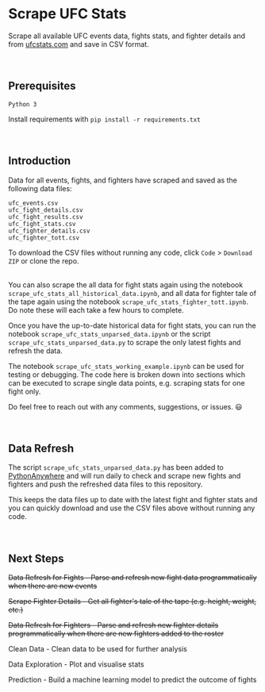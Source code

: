 # Scrape UFC Stats
Scrape all available UFC events data, fights stats, and fighter details and from [ufcstats.com](http://ufcstats.com/) and save in CSV format.
<br>
<br>
<br>

## Prerequisites
```
Python 3
```
Install requirements with `pip install -r requirements.txt`
<br>
<br>
<br>

## Introduction

Data for all events, fights, and fighters have scraped and saved as the following data files:
```
ufc_events.csv
ufc_fight_details.csv
ufc_fight_results.csv
ufc_fight_stats.csv
ufc_fighter_details.csv
ufc_fighter_tott.csv
```

To download the CSV files without running any code, click `Code` > `Download ZIP` or clone the repo.
<br>
<br>

You can also scrape the all data for fight stats again using the notebook `scrape_ufc_stats_all_historical_data.ipynb`, and all data for fighter tale of the tape again using the notebook `scrape_ufc_stats_fighter_tott.ipynb`.
Do note these will each take a few hours to complete.

Once you have the up-to-date historical data for fight stats, you can run the notebook `scrape_ufc_stats_unparsed_data.ipynb` or the script `scrape_ufc_stats_unparsed_data.py` to scrape the only latest fights and refresh the data.

The notebook `scrape_ufc_stats_working_example.ipynb` can be used for testing or debugging. The code here is broken down into sections which can be executed to scrape single data points, e.g. scraping stats for one fight only.

Do feel free to reach out with any comments, suggestions, or issues. 😃
<br>
<br>
<br>

## Data Refresh

The script `scrape_ufc_stats_unparsed_data.py` has been added to [PythonAnywhere](https://www.pythonanywhere.com/?affiliate_id=00a8b72b) and will run daily to check and scrape new fights and fighters and push the refreshed data files to this repository. 

This keeps the data files up to date with the latest fight and fighter stats and you can quickly download and use the CSV files above without running any code.
<br>
<br>
<br>

## Next Steps

~~Data Refresh for Fights - Parse and refresh new fight data programmatically when there are new events~~

~~Scrape Fighter Details - Get all fighter's tale of the tape (e.g. height, weight, etc.)~~

~~Data Refresh for Fighters - Parse and refresh new fighter details programmatically when there are new fighters added to the roster~~

Clean Data - Clean data to be used for further analysis

Data Exploration - Plot and visualise stats

Prediction - Build a machine learning model to predict the outcome of fights
<br>
<br>
<br>

